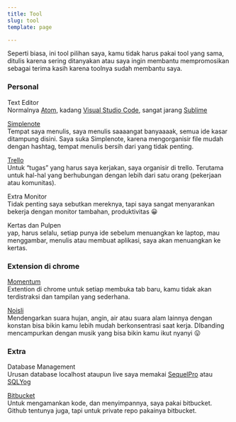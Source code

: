 ```yaml
---
title: Tool
slug: tool
template: page

---
```

Seperti biasa, ini tool pilihan saya, kamu tidak harus pakai tool yang sama, ditulis karena sering ditanyakan atau saya ingin membantu mempromosikan sebagai terima kasih karena toolnya sudah membantu saya.

### **Personal**

Text Editor  
Normalnya [Atom](http://atom.io/), kadang [Visual Studio Code](https://code.visualstudio.com/), sangat jarang [Sublime](https://www.sublimetext.com/3)

[Simplenote](https://simplenote.com/)  
Tempat saya menulis, saya menulis saaaangat banyaaaak, semua ide kasar ditampung disini. Saya suka Simplenote, karena mengorganisir file mudah dengan hashtag, tempat menulis bersih dari yang tidak penting.

[Trello](http://trello.com/)  
Untuk “tugas” yang harus saya kerjakan, saya organisir di trello. Terutama untuk hal-hal yang berhubungan dengan lebih dari satu orang (pekerjaan atau komunitas).

Extra Monitor  
Tidak penting saya sebutkan mereknya, tapi saya sangat menyarankan bekerja dengan monitor tambahan, produktivitas 😀

Kertas dan Pulpen  
yap, harus selalu, setiap punya ide sebelum menuangkan ke laptop, mau menggambar, menulis atau membuat aplikasi, saya akan menuangkan ke kertas.

### Extension di chrome

[Momentum](https://chrome.google.com/webstore/detail/momentum/laookkfknpbbblfpciffpaejjkokdgca?hl=en)  
Extention di chrome untuk setiap membuka tab baru, kamu tidak akan terdistraksi dan tampilan yang sederhana.

[Noisli](https://chrome.google.com/webstore/detail/noisli/klejemegaoblahjdpcajmpcnjjmkmkkf?hl=en)  
Mendengarkan suara hujan, angin, air atau suara alam lainnya dengan konstan bisa bikin kamu lebih mudah berkonsentrasi saat kerja. DIbanding mencampurkan dengan musik yang bisa bikin kamu ikut nyanyi 😛

### **Extra**

Database Management  
Urusan database localhost ataupun live saya memakai [SequelPro](https://www.sequelpro.com/) atau [SQLYog](https://www.webyog.com/product/sqlyog)

[Bitbucket](https://bitbucket.org/)  
Untuk mengamankan kode, dan menyimpannya, saya pakai bitbucket. Github tentunya juga, tapi untuk private repo pakainya bitbucket.